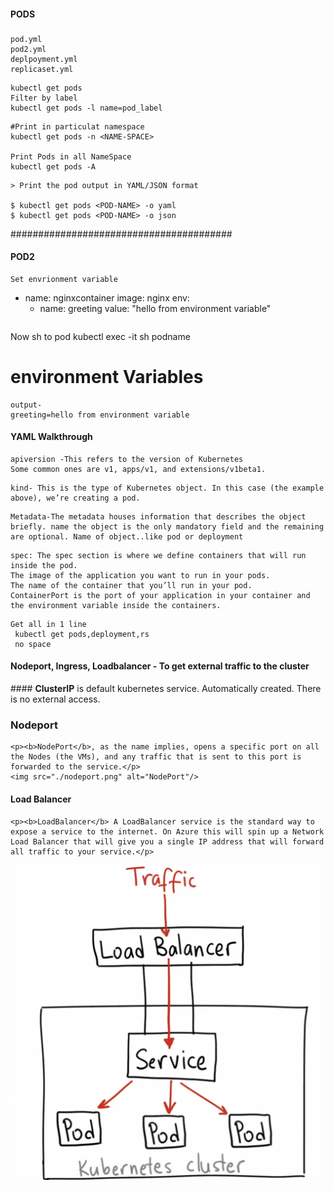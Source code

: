 #### PODS ####
###
```
pod.yml
pod2.yml
deplpoyment.yml
replicaset.yml
```

```
kubectl get pods
Filter by label
kubectl get pods -l name=pod_label
```

```
#Print in particulat namespace
kubectl get pods -n <NAME-SPACE>

Print Pods in all NameSpace
kubectl get pods -A
```
```
> Print the pod output in YAML/JSON format

$ kubectl get pods <POD-NAME> -o yaml  
$ kubectl get pods <POD-NAME> -o json
```
########################################
#### POD2 #####

```
Set envrionment variable
```
  - name: nginxcontainer
    image: nginx
    env:
      - name: greeting
        value: "hello from environment variable" 
```
```
Now sh to pod
kubectl exec -it sh podname
# environment Variables

```
output-
greeting=hello from environment variable
```

#### YAML Walkthrough
```
apiversion -This refers to the version of Kubernetes
Some common ones are v1, apps/v1, and extensions/v1beta1.
```

```
kind- This is the type of Kubernetes object. In this case (the example above), we’re creating a pod.
```
```
Metadata-The metadata houses information that describes the object briefly. name the object is the only mandatory field and the remaining are optional. Name of object..like pod or deployment
```

```
spec: The spec section is where we define containers that will run inside the pod.
The image of the application you want to run in your pods.
The name of the container that you’ll run in your pod.
ContainerPort is the port of your application in your container and the environment variable inside the containers.
```


```
Get all in 1 line
 kubectl get pods,deployment,rs  
 no space 
```


#### Nodeport, Ingress, Loadbalancer - To get external traffic to the cluster
<p> #### <b>ClusterIP</b> is default kubernetes service. Automatically created. There is no external access.</p>

### Nodeport
```
<p><b>NodePort</b>, as the name implies, opens a specific port on all the Nodes (the VMs), and any traffic that is sent to this port is forwarded to the service.</p>
<img src="./nodeport.png" alt="NodePort"/>
```

#### Load Balancer
```
<p><b>LoadBalancer</b> A LoadBalancer service is the standard way to expose a service to the internet. On Azure this will spin up a Network Load Balancer that will give you a single IP address that will forward all traffic to your service.</p>
```
<img src="./loadbalancer.png" alt="Load Balancer"/>

